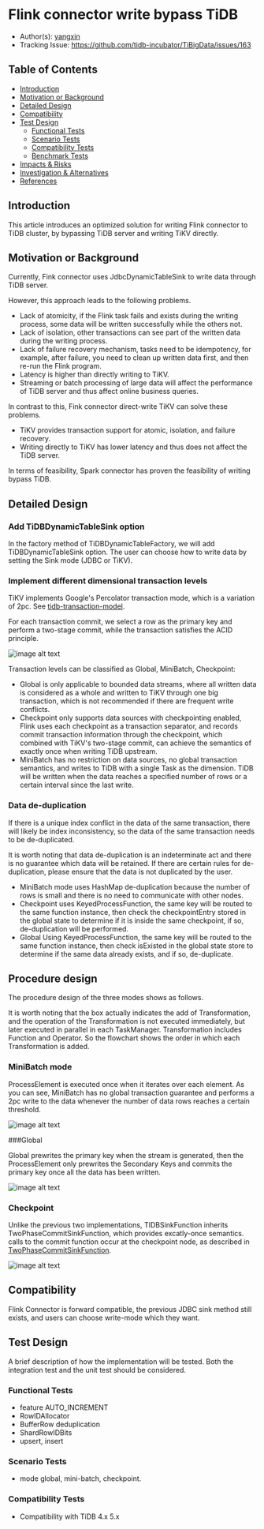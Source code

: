 # Flink connector write bypass TiDB

- Author(s): [yangxin](http://github.com/xuanyu66)
- Tracking Issue: https://github.com/tidb-incubator/TiBigData/issues/163

## Table of Contents

* [Introduction](#introduction)
* [Motivation or Background](#motivation-or-background)
* [Detailed Design](#detailed-design)
* [Compatibility](#compatibility)
* [Test Design](#test-design)
    * [Functional Tests](#functional-tests)
    * [Scenario Tests](#scenario-tests)
    * [Compatibility Tests](#compatibility-tests)
    * [Benchmark Tests](#benchmark-tests)
* [Impacts & Risks](#impacts--risks)
* [Investigation & Alternatives](#investigation--alternatives)
* [References](#references)

## Introduction

This article introduces an optimized solution for writing Flink connector to TiDB cluster, by bypassing TiDB server and writing TiKV directly.

## Motivation or Background

Currently, Fink connector uses JdbcDynamicTableSink to write data through TiDB server.

However, this approach leads to the following problems.
- Lack of atomicity, if the Flink task fails and exists during the writing process, some data will be written successfully while the others not.
- Lack of isolation, other transactions can see part of the written data during the writing process.
- Lack of failure recovery mechanism, tasks need to be idempotency, for example, after failure, you need to clean up written data first, and then re-run the Flink program.
- Latency is higher than directly writing to TiKV.
- Streaming or batch processing of large data will affect the performance of TiDB server and thus affect online business queries.

In contrast to this, Fink connector direct-write TiKV can solve these problems.
- TiKV provides transaction support for atomic, isolation, and failure recovery.
- Writing directly to TiKV has lower latency and thus does not affect the TiDB server.

In terms of feasibility, Spark connector has proven the feasibility of writing bypass TiDB.

## Detailed Design

### Add TiDBDynamicTableSink option

In the factory method of TiDBDynamicTableFactory, we will add TiDBDynamicTableSink option. The user can choose how to write data by setting the Sink mode (JDBC or TiKV). 

### Implement different dimensional transaction levels

TiKV implements Google's Percolator transaction mode, which is a variation of 2pc. See [tidb-transaction-model](https://pingcap.com/zh/blog/tidb-transaction-model). 

For each transaction commit, we select a row as the primary key and perform a two-stage commit, while the transaction satisfies the ACID principle.

![image alt text](imgs/2pc-percolator.png)

Transaction levels can be classified as Global, MiniBatch, Checkpoint:
- Global is only applicable to bounded data streams, where all written data is considered as a whole and written to TiKV through one big transaction, which is not recommended if there are frequent write conflicts.
- Checkpoint only supports data sources with checkpointing enabled, Flink uses each checkpoint as a transaction separator, and records commit transaction information through the checkpoint, which combined with TiKV's two-stage commit, can achieve the semantics of exactly once when writing TiDB upstream.
- MiniBatch has no restriction on data sources, no global transaction semantics, and writes to TiDB with a single Task as the dimension. TiDB will be written when the data reaches a specified number of rows or a certain interval since the last write.

### Data de-duplication

If there is a unique index conflict in the data of the same transaction, there will likely be index inconsistency, so the data of the same transaction needs to be de-duplicated.

It is worth noting that data de-duplication is an indeterminate act and there is no guarantee which data will be retained. If there are certain rules for de-duplication, please ensure that the data is not duplicated by the user.
- MiniBatch mode uses HashMap de-duplication because the number of rows is small and there is no need to communicate with other nodes.
- Checkpoint uses KeyedProcessFunction, the same key will be routed to the same function instance, then check the checkpointEntry stored in the global state to determine if it is inside the same checkpoint, if so, de-duplication will be performed.
- Global Using KeyedProcessFunction, the same key will be routed to the same function instance, then check isExisted in the global state store to determine if the same data already exists, and if so, de-duplicate.

## Procedure design

The procedure design of the three modes shows as follows.

It is worth noting that the box actually indicates the add of Transformation, and the operation of the Transformation is not executed immediately, but later executed in parallel in each TaskManager. Transformation includes Function and Operator. So the flowchart shows the order in which each Transformation is added.

### MiniBatch mode

ProcessElement is executed once when it iterates over each element. As you can see, MiniBatch has no global transaction guarantee and performs a 2pc write to the data whenever the number of data rows reaches a certain threshold.

![image alt text](imgs/mini-batch.png)

###Global

Global prewrites the primary key when the stream is generated, then the ProcessElement only prewrites the Secondary Keys and commits the primary key once all the data has been written.

![image alt text](imgs/global.png)

### Checkpoint

Unlike the previous two implementations, TIDBSinkFunction inherits TwoPhaseCommitSinkFunction, which provides excatly-once semantics. calls to the commit function occur at the checkpoint node, as described in [TwoPhaseCommitSinkFunction](https://nightlies.apache.org/flink/flink-docs-master/api/java/org/apache/flink/streaming/api/functions/sink/TwoPhaseCommitSinkFunction.html).

![image alt text](imgs/checkpoint.png)

## Compatibility

Flink Connector is forward compatible, the previous JDBC sink method still exists, and users can choose write-mode which they want.

## Test Design

A brief description of how the implementation will be tested. Both the integration test and the unit test should be considered.

### Functional Tests

- feature AUTO_INCREMENT
- RowIDAllocator
- BufferRow deduplication
- ShardRowIDBits 
- upsert, insert

### Scenario Tests

- mode global, mini-batch, checkpoint.

### Compatibility Tests

- Compatibility with TiDB 4.x 5.x

